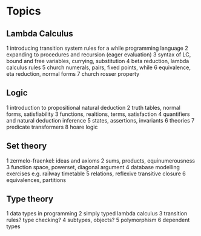 # Topics

## Lambda Calculus

1 introducing transition system rules for a while programming language 
2 expanding to procedures and recursion (eager evaluation)
3 syntax of LC, bound and free variables, currying, substitution
4 beta reduction, lambda calculus rules
5 church numerals, pairs, fixed points, while
6 equivalence, eta reduction, normal forms
7 church rosser property

## Logic 

1 introduction to propositional natural deduction
2 truth tables, normal forms, satisfiability
3 functions, realtions, terms, satisfaction
4 quantifiers and natural deduction inference
5 states, assertions, invariants
6 theories
7 predicate transformers
8 hoare logic

## Set theory

1 zermelo-fraenkel: ideas and axioms
2 sums, products, equinumerousness
3 function space, powerset, diagonal argument
4 database modelling exercises e.g. railway timetable
5 relations, reflexive transitive closure
6 equivalences, partitions

## Type theory

1 data types in programming 
2 simply typed lambda calculus
3 transition rules? type checking?
4 subtypes, objects?
5 polymorphism
6 dependent types

